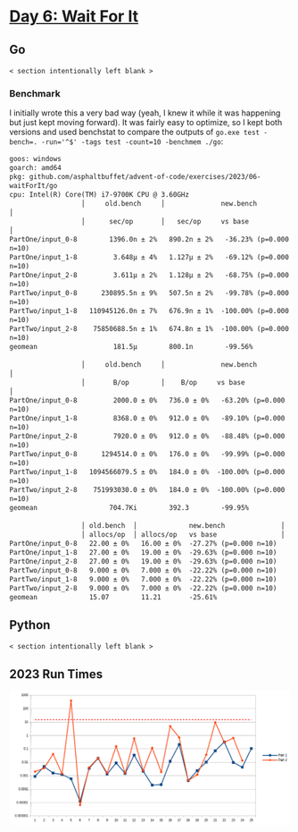 # [Day 6: Wait For It](https://adventofcode.com/2023/day/6)

<!-- These are helper text to make formatting the yearly readme consistent and easier...

[Day 6: Wait For It][rm6]
[Go][go6]
[Python][py6]

[rm6]: 06-waitForIt/README.md
[go6]: 06-waitForIt/go
[py6]: 06-waitForIt/py

-->

## Go

```text
< section intentionally left blank >
```

### Benchmark

I initially wrote this a very bad way (yeah, I knew it while it was happening but just kept moving forward). It was fairly easy to optimize, so I kept both versions and used benchstat to compare the outputs of `go.exe test -bench=. -run='^$' -tags test -count=10 -benchmem ./go`:

```text
goos: windows
goarch: amd64
pkg: github.com/asphaltbuffet/advent-of-code/exercises/2023/06-waitForIt/go
cpu: Intel(R) Core(TM) i7-9700K CPU @ 3.60GHz
                  │     old.bench     │              new.bench               │
                  │      sec/op       │   sec/op     vs base                 │
PartOne/input_0-8        1396.0n ± 2%   890.2n ± 2%   -36.23% (p=0.000 n=10)
PartOne/input_1-8         3.648µ ± 4%   1.127µ ± 2%   -69.12% (p=0.000 n=10)
PartOne/input_2-8         3.611µ ± 2%   1.128µ ± 2%   -68.75% (p=0.000 n=10)
PartTwo/input_0-8      230895.5n ± 9%   507.5n ± 2%   -99.78% (p=0.000 n=10)
PartTwo/input_1-8   110945126.0n ± 7%   676.9n ± 1%  -100.00% (p=0.000 n=10)
PartTwo/input_2-8    75850688.5n ± 1%   674.8n ± 1%  -100.00% (p=0.000 n=10)
geomean                   181.5µ        800.1n        -99.56%

                  │     old.bench     │              new.bench              │
                  │       B/op        │    B/op     vs base                 │
PartOne/input_0-8         2000.0 ± 0%   736.0 ± 0%   -63.20% (p=0.000 n=10)
PartOne/input_1-8         8368.0 ± 0%   912.0 ± 0%   -89.10% (p=0.000 n=10)
PartOne/input_2-8         7920.0 ± 0%   912.0 ± 0%   -88.48% (p=0.000 n=10)
PartTwo/input_0-8      1294514.0 ± 0%   176.0 ± 0%   -99.99% (p=0.000 n=10)
PartTwo/input_1-8   1094566079.5 ± 0%   184.0 ± 0%  -100.00% (p=0.000 n=10)
PartTwo/input_2-8    751993030.0 ± 0%   184.0 ± 0%  -100.00% (p=0.000 n=10)
geomean                  704.7Ki        392.3        -99.95%

                  │ old.bench  │             new.bench              │
                  │ allocs/op  │ allocs/op   vs base                │
PartOne/input_0-8   22.00 ± 0%   16.00 ± 0%  -27.27% (p=0.000 n=10)
PartOne/input_1-8   27.00 ± 0%   19.00 ± 0%  -29.63% (p=0.000 n=10)
PartOne/input_2-8   27.00 ± 0%   19.00 ± 0%  -29.63% (p=0.000 n=10)
PartTwo/input_0-8   9.000 ± 0%   7.000 ± 0%  -22.22% (p=0.000 n=10)
PartTwo/input_1-8   9.000 ± 0%   7.000 ± 0%  -22.22% (p=0.000 n=10)
PartTwo/input_2-8   9.000 ± 0%   7.000 ± 0%  -22.22% (p=0.000 n=10)
geomean             15.07        11.21       -25.61%
```

## Python

```text
< section intentionally left blank >
```

## 2023 Run Times

![2023 exercise run-time graphs](../run-times.png)
